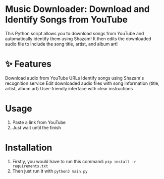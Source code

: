 # Music Downloader: Download and Identify Songs from YouTube
This Python script allows you to download songs from YouTube and automatically identify them using Shazam! It then edits the downloaded audio file to include the song title, artist, and album art!

# ✨ Features
Download audio from YouTube URLs
Identify songs using Shazam's recognition service
Edit downloaded audio files with song information (title, artist, album art)
User-friendly interface with clear instructions

# Usage
1. Paste a link from YouTube
2. Just wait until the finish

# Installation
1. Firstly, you would have to run this command: `pip install -r requirements.txt`
2. Then just run it with `python3 main.py`
